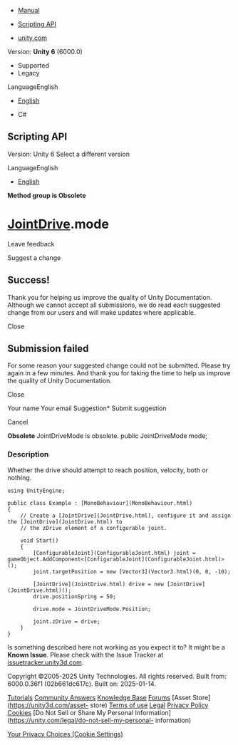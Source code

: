 [ ]()

  * [Manual](../Manual/index.html)
  * [Scripting API](../ScriptReference/index.html)

  * [unity.com](https://unity.com/)

Version: **Unity 6** (6000.0)

  * Supported
  * Legacy

LanguageEnglish

  * [English]()

  * C#

[ ](https://docs.unity3d.com)

## Scripting API

Version: Unity 6 Select a different version

LanguageEnglish

  * [English]()

**Method group is Obsolete**  

#  [JointDrive](JointDrive.html).mode

Leave feedback

Suggest a change

## Success!

Thank you for helping us improve the quality of Unity Documentation. Although
we cannot accept all submissions, we do read each suggested change from our
users and will make updates where applicable.

Close

## Submission failed

For some reason your suggested change could not be submitted. Please <a>try
again</a> in a few minutes. And thank you for taking the time to help us
improve the quality of Unity Documentation.

Close

Your name Your email Suggestion* Submit suggestion

Cancel

[ ]()

**Obsolete** JointDriveMode is obsolete. public JointDriveMode mode;

### Description

Whether the drive should attempt to reach position, velocity, both or nothing.

    
    
    using UnityEngine;  
      
    public class Example : [MonoBehaviour](MonoBehaviour.html)
    {
        // Create a [JointDrive](JointDrive.html), configure it and assign the [JointDrive](JointDrive.html) to
        // the zDrive element of a configurable joint.  
      
        void Start()
        {
            [ConfigurableJoint](ConfigurableJoint.html) joint = gameObject.AddComponent<[ConfigurableJoint](ConfigurableJoint.html)>();
            joint.targetPosition = new [Vector3](Vector3.html)(0, 0, -10);  
      
            [JointDrive](JointDrive.html) drive = new [JointDrive](JointDrive.html)();
            drive.positionSpring = 50;  
      
            drive.mode = JointDriveMode.Position;  
      
            joint.zDrive = drive;
        }
    }
    

Is something described here not working as you expect it to? It might be a
**Known Issue**. Please check with the Issue Tracker at
[issuetracker.unity3d.com](https://issuetracker.unity3d.com).

Copyright ©2005-2025 Unity Technologies. All rights reserved. Built from:
6000.0.36f1 (02b661dc617c). Built on: 2025-01-14.

[Tutorials](https://unity3d.com/learn) [Community
Answers](https://answers.unity3d.com) [Knowledge
Base](https://support.unity3d.com/hc/en-us)
[Forums](https://forum.unity3d.com) [Asset Store](https://unity3d.com/asset-
store) [Terms of use](https://docs.unity3d.com/Manual/TermsOfUse.html)
[Legal](https://unity.com/legal) [Privacy
Policy](https://unity.com/legal/privacy-policy)
[Cookies](https://unity.com/legal/cookie-policy) [Do Not Sell or Share My
Personal Information](https://unity.com/legal/do-not-sell-my-personal-
information)

[Your Privacy Choices (Cookie Settings)](javascript:void\(0\);)

